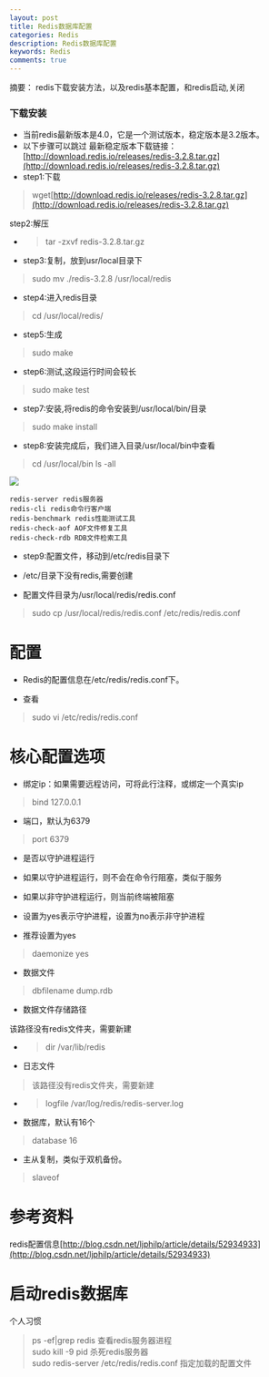 ```yaml
---
layout: post
title: Redis数据库配置
categories: Redis
description: Redis数据库配置
keywords: Redis
comments: true
---
```


摘要： redis下载安装方法，以及redis基本配置，和redis启动,关闭

### 下载安装 

* 当前redis最新版本是4.0，它是一个测试版本，稳定版本是3.2版本。
* 以下步骤可以跳过 最新稳定版本下载链接：
[http://download.redis.io/releases/redis-3.2.8.tar.gz](http://download.redis.io/releases/redis-3.2.8.tar.gz)
* step1:下载

> wget[http://download.redis.io/releases/redis-3.2.8.tar.gz](http://download.redis.io/releases/redis-3.2.8.tar.gz)


step2:解压        

* > tar -zxvf redis-3.2.8.tar.gz
* step3:复制，放到usr/local⽬录下

> sudo mv ./redis-3.2.8 /usr/local/redis

* step4:进⼊redis⽬录       

> cd /usr/local/redis/

* step5:生成      

> sudo make

* step6:测试,这段运⾏时间会较⻓        

> sudo make test

* step7:安装,将redis的命令安装到/usr/local/bin/⽬录        

> sudo make install

* step8:安装完成后，我们进入目录/usr/local/bin中查看       

> cd /usr/local/bin
> ls -all

![](/assets/p1_12.png)      

```
redis-server redis服务器
redis-cli redis命令行客户端
redis-benchmark redis性能测试工具
redis-check-aof AOF文件修复工具
redis-check-rdb RDB文件检索工具
```

* step9:配置⽂件，移动到/etc/redis⽬录下       

* /etc/目录下没有redis,需要创建      

* 配置⽂件⽬录为/usr/local/redis/redis.conf        

> sudo cp /usr/local/redis/redis.conf /etc/redis/redis.conf

# 配置        

* Redis的配置信息在/etc/redis/redis.conf下。        

* 查看        

> sudo vi /etc/redis/redis.conf

# 核心配置选项        

* 绑定ip：如果需要远程访问，可将此⾏注释，或绑定⼀个真实ip        
> bind 127.0.0.1        
* 端⼝，默认为6379        
> port 6379         
* 是否以守护进程运⾏     

* 如果以守护进程运⾏，则不会在命令⾏阻塞，类似于服务     
* 如果以⾮守护进程运⾏，则当前终端被阻塞       
* 设置为yes表示守护进程，设置为no表示⾮守护进程     
* 推荐设置为yes      

> daemonize yes 
    
* 数据⽂件      
    
> dbfilename dump.rdb       

* 数据⽂件存储路径      

该路径没有redis文件夹，需要新建      

* > dir /var/lib/redis      
* ⽇志⽂件      
> 该路径没有redis文件夹，需要新建        
* > logfile /var/log/redis/redis-server.log     
* 数据库，默认有16个        
> database 16       
* 主从复制，类似于双机备份。     
> slaveof       

# 参考资料      

redis配置信息[http://blog.csdn.net/ljphilp/article/details/52934933](http://blog.csdn.net/ljphilp/article/details/52934933)     

# 启动redis数据库        

个人习惯        

> ps -ef\|grep redis 查看redis服务器进程       
> sudo kill -9 pid 杀死redis服务器       
> sudo redis-server /etc/redis/redis.conf 指定加载的配置文件     


